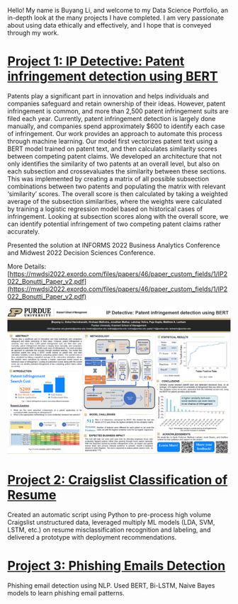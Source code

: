 Hello! My name is Buyang Li, and welcome to my Data Science Portfolio, an in-depth look at the many projects I have completed. I am very passionate about using data ethically and effectively, and I hope that is conveyed through my work.

# [Project 1: IP Detective: Patent infringement detection using BERT](https://github.com/jasonli3947/IP-Detective-Patent-infringement-detection-using-BERT)
Patents play a significant part in innovation and helps individuals and companies safeguard and retain ownership of their ideas. However, patent infringement is common, and more than 2,500 patent infringement suits are filed each year. Currently, patent infringement detection is largely done manually, and companies spend approximately $600 to identify each case of infringement. Our work provides an approach to automate this process through machine learning. Our model first vectorizes patent text using a BERT model trained on patent text, and then calculates similarity scores between competing patent claims. We developed an architecture that not only identifies the similarity of two patents at an overall level, but also on each subsection and crossevaluates the similarity between these sections. This was implemented by creating a matrix of all possible subsection combinations between two patents and populating the matrix with relevant ‘similarity’ scores. The overall score is then calculated by taking a weighted average of the subsection similarities, where the weights were calculated by training a logistic regression model based on historical cases of infringement. Looking at subsection scores along with the overall score, we can identify potential infringement of two competing patent claims rather accurately.

Presented the solution at INFORMS 2022 Business Analytics Conference and Midwest 2022 Decision Sciences Conference.

More Details: [https://mwdsi2022.exordo.com/files/papers/46/paper_custom_fields/1/IP2022_Bonutti_Paper_v2.pdf](https://mwdsi2022.exordo.com/files/papers/46/paper_custom_fields/1/IP2022_Bonutti_Paper_v2.pdf)

![](/images/poster.png)

# [Project 2: Craigslist Classification of Resume](https://github.com/jasonli3947/Craigslist-Resume-Classification)
Created an automatic script using Python to pre-process high volume Craigslist unstructured data, leveraged multiply ML models (LDA, SVM, LSTM, etc.) on resume misclassification recognition and labeling, and delivered a prototype with deployment recommendations.

# [Project 3: Phishing Emails Detection](https://github.com/jasonli3947/Phishing-Emails-Detection)
Phishing email detection using NLP. Used BERT, Bi-LSTM, Naive Bayes models to learn phishing email patterns.
